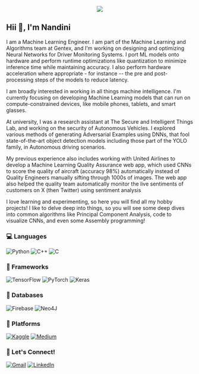 <p align="center">
  <img src="https://github.com/tenglina/tenglina/assets/68368547/dfb024fe-cd9d-46da-8012-b3ee0ab951d6"/>
</p>

## Hii 👋, I'm Nandini

I am a Machine Learning Engineer. I am part of the Machine Learning and Algorithms team at Gentex, and I'm working on designing and optimizing Neural Networks for Driver Monitoring Systems. I port ML models onto hardware and perform runtime optimizations like quantization to minimize inference time while maintaining accuracy. I also perform hardware acceleration where appropriate - for instance -- the pre and post-processing steps of the models to reduce latency. 

I am broadly interested in working in all things machine intelligence. I'm currently focusing on developing Machine Learning models that can run on compute-constrained devices, like mobile phones, tablets, and smart glasses. 

At university, I was a research assistant at The Secure and Intelligent Things Lab, and working on the security of Autonomous Vehicles. I explored various methods of generating Adversarial Examples using DNNs, that fool state-of-the-art object detection models including those part of the YOLO family, in Autonomous driving scenarios. 

My previous experience also includes working with United Airlines to develop a Machine Learning Quality Assurance web app, which used CNNs to score the quality of aircraft (accuracy 98%) automatically instead of Quality Engineers manually sifting through 1000s of images. The web app also helped the quality team automatically monitor the live sentiments of customers on X (then Twitter) using sentiment analysis

I love learning and experimenting, so here you will find all my hobby projects! I like to delve deep into things, so you will see some deep dives into common algorithms like Principal Component Analysis, code to visualize CNNs, and even some Assembly programming! 



### 💻 Languages 
![Python](https://img.shields.io/badge/python-3670A0?style=for-the-badge&logo=python&logoColor=ffdd54)
![C++](https://img.shields.io/badge/c++-%2300599C.svg?style=for-the-badge&logo=c%2B%2B&logoColor=white)
![C](https://img.shields.io/badge/c-%2300599C.svg?style=for-the-badge&logo=c&logoColor=white)


### 🤖 Frameworks
![TensorFlow](https://img.shields.io/badge/TensorFlow-%23FF6F00.svg?style=for-the-badge&logo=TensorFlow&logoColor=white)
![PyTorch](https://img.shields.io/badge/PyTorch-%23EE4C2C.svg?style=for-the-badge&logo=PyTorch&logoColor=white)
![Keras](https://img.shields.io/badge/Keras-%23D00000.svg?style=for-the-badge&logo=Keras&logoColor=white)


### 📑 Databases 
![Firebase](https://img.shields.io/badge/firebase-a08021?style=for-the-badge&logo=firebase&logoColor=ffcd34)
![Neo4J](https://img.shields.io/badge/Neo4j-008CC1?style=for-the-badge&logo=neo4j&logoColor=white)


### 📱 Platforms
[![Kaggle](https://img.shields.io/badge/Kaggle-035a7d?style=for-the-badge&logo=kaggle&logoColor=white)](https://www.kaggle.com/nandinitengli)
[![Medium](https://img.shields.io/badge/Medium-12100E?style=for-the-badge&logo=medium&logoColor=white)](https://medium.com/@nandinitengli)


### 🔗 Let's Connect! 
[![Gmail](https://img.shields.io/badge/Gmail-D14836?style=for-the-badge&logo=gmail&logoColor=white)](mailto:nandini.tengli@gmail.com)
[![LinkedIn](https://img.shields.io/badge/linkedin-%230077B5.svg?style=for-the-badge&logo=linkedin&logoColor=white)](https://www.linkedin.com/in/nandini-tengli/)
